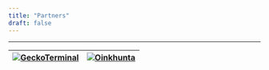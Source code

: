 ```yaml
---
title: "Partners"
draft: false
---
```

---
| [![GeckoTerminal](/images/post/geckoterminal1.png)](https://www.geckoterminal.com/solana/pools/3HfTsWPbPGYRse7u4cP4LNMTTJvEh3CKUtpRePDjXkKD) | [![Oinkhunta](/images/post/oinkhunta.png)](https://oinkhunta.pantos.farm/) |
|---|---|
